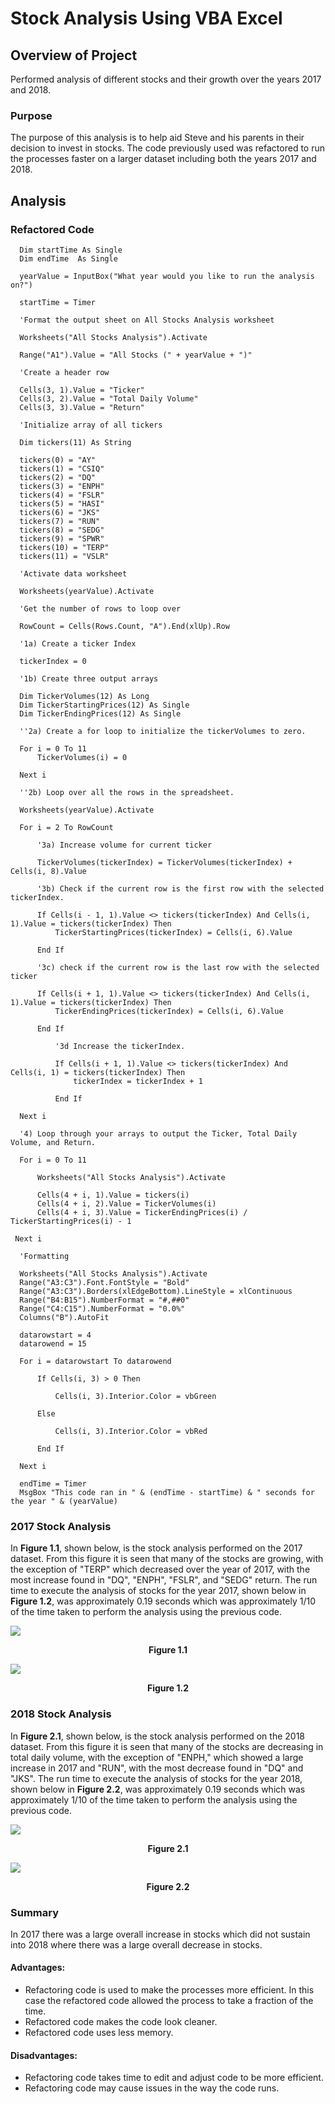 # Stock Analysis Using VBA Excel


## Overview of Project

Performed analysis of different stocks and their growth over the years 2017 and 2018.

### Purpose

The purpose of this analysis is to help aid Steve and his parents in their decision to invest in stocks. The code previously used was refactored to run the processes faster on a larger dataset including both the years 2017 and 2018.

## Analysis

### Refactored Code
    
      Dim startTime As Single
      Dim endTime  As Single

      yearValue = InputBox("What year would you like to run the analysis on?")

      startTime = Timer
    
      'Format the output sheet on All Stocks Analysis worksheet
    
      Worksheets("All Stocks Analysis").Activate
    
      Range("A1").Value = "All Stocks (" + yearValue + ")"
    
      'Create a header row
    
      Cells(3, 1).Value = "Ticker"
      Cells(3, 2).Value = "Total Daily Volume"
      Cells(3, 3).Value = "Return"

      'Initialize array of all tickers
    
      Dim tickers(11) As String
    
      tickers(0) = "AY"
      tickers(1) = "CSIQ"
      tickers(2) = "DQ"
      tickers(3) = "ENPH"
      tickers(4) = "FSLR"
      tickers(5) = "HASI"
      tickers(6) = "JKS"
      tickers(7) = "RUN"
      tickers(8) = "SEDG"
      tickers(9) = "SPWR"
      tickers(10) = "TERP"
      tickers(11) = "VSLR"
    
      'Activate data worksheet
    
      Worksheets(yearValue).Activate
    
      'Get the number of rows to loop over
    
      RowCount = Cells(Rows.Count, "A").End(xlUp).Row
    
      '1a) Create a ticker Index
    
      tickerIndex = 0

      '1b) Create three output arrays
    
      Dim TickerVolumes(12) As Long
      Dim TickerStartingPrices(12) As Single
      Dim TickerEndingPrices(12) As Single
    
      ''2a) Create a for loop to initialize the tickerVolumes to zero.
    
      For i = 0 To 11
          TickerVolumes(i) = 0
        
      Next i
    
      ''2b) Loop over all the rows in the spreadsheet.
    
      Worksheets(yearValue).Activate

      For i = 2 To RowCount
        
          '3a) Increase volume for current ticker
         
          TickerVolumes(tickerIndex) = TickerVolumes(tickerIndex) + Cells(i, 8).Value
           
          '3b) Check if the current row is the first row with the selected tickerIndex.
            
          If Cells(i - 1, 1).Value <> tickers(tickerIndex) And Cells(i, 1).Value = tickers(tickerIndex) Then
              TickerStartingPrices(tickerIndex) = Cells(i, 6).Value
            
          End If
            
          '3c) check if the current row is the last row with the selected ticker
        
          If Cells(i + 1, 1).Value <> tickers(tickerIndex) And Cells(i, 1).Value = tickers(tickerIndex) Then
              TickerEndingPrices(tickerIndex) = Cells(i, 6).Value
            
          End If

              '3d Increase the tickerIndex.
            
              If Cells(i + 1, 1).Value <> tickers(tickerIndex) And Cells(i, 1) = tickers(tickerIndex) Then
                  tickerIndex = tickerIndex + 1
                
              End If
    
      Next i
    
      '4) Loop through your arrays to output the Ticker, Total Daily Volume, and Return.
    
      For i = 0 To 11
    
          Worksheets("All Stocks Analysis").Activate
       
          Cells(4 + i, 1).Value = tickers(i)
          Cells(4 + i, 2).Value = TickerVolumes(i)
          Cells(4 + i, 3).Value = TickerEndingPrices(i) / TickerStartingPrices(i) - 1
        
     Next i
    
      'Formatting
    
      Worksheets("All Stocks Analysis").Activate
      Range("A3:C3").Font.FontStyle = "Bold"
      Range("A3:C3").Borders(xlEdgeBottom).LineStyle = xlContinuous
      Range("B4:B15").NumberFormat = "#,##0"
      Range("C4:C15").NumberFormat = "0.0%"
      Columns("B").AutoFit

      datarowstart = 4
      datarowend = 15

      For i = datarowstart To datarowend
        
          If Cells(i, 3) > 0 Then
            
              Cells(i, 3).Interior.Color = vbGreen
            
          Else
        
              Cells(i, 3).Interior.Color = vbRed
            
          End If
        
      Next i
 
      endTime = Timer
      MsgBox "This code ran in " & (endTime - startTime) & " seconds for the year " & (yearValue)

### 2017 Stock Analysis

In **Figure 1.1**, shown below, is the stock analysis performed on the 2017 dataset. From this figure it is seen that many of the stocks are growing, with the exception of "TERP" which decreased over the year of 2017, with the most increase found in "DQ", "ENPH", "FSLR", and "SEDG" return. The run time to execute the analysis of stocks for the year 2017, shown below in **Figure 1.2**, was approximately 0.19 seconds which was approximately 1/10 of the time taken to perform the analysis using the previous code. 

![](Resources/VBA_Challenge_2017.png)
<div align="center"
<p><b>Figure 1.1</b></p>
</div>

![](Resources/VBA_Challenge_2017_Runtime.png)
<div align="center"
<p><b>Figure 1.2</b></p>
</div>

### 2018 Stock Analysis

In **Figure 2.1**, shown below, is the stock analysis performed on the 2018 dataset. From this figure it is seen that many of the stocks are decreasing in total daily volume, with the exception of "ENPH," which showed a large increase in 2017 and "RUN", with the most decrease found in "DQ" and "JKS". The run time to execute the analysis of stocks for the year 2018, shown below in **Figure 2.2**, was approximately 0.19 seconds which was approximately 1/10 of the time taken to perform the analysis using the previous code.

![](Resources/VBA_Challenge_2018.png)
<div align="center"
<p><b>Figure 2.1</b></p>
</div>

![](Resources/VBA_Challenge_2018_Runtime.png)
<div align="center"
<p><b>Figure 2.2</b></p>
</div>

### Summary

In 2017 there was a large overall increase in stocks which did not sustain into 2018 where there was a large overall decrease in stocks.

#### Advantages:

* Refactoring code is used to make the processes more efficient. In this case the refactored code allowed the process to take a fraction of the time.
* Refactored code makes the code look cleaner.
* Refactored code uses less memory.

#### Disadvantages:

* Refactoring code takes time to edit and adjust code to be more efficient. 
* Refactoring code may cause issues in the way the code runs.
